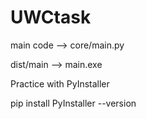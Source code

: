 # UWCtask

main code --> core/main.py

dist/main --> main.exe

Practice with PyInstaller

pip install PyInstaller
--version

